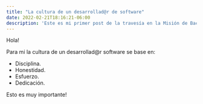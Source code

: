 ```yaml
---
title: "La cultura de un desarrollad@r de software"
date: 2022-02-21T18:16:21-06:00
description: 'Este es mi primer post de la travesía en la Misión de Backend con Node JS de Launch X.'
---
```


Hola!

Para mi la cultura de un desarrollad@r software se base en:

- Disciplina.
- Honestidad.
- Esfuerzo.
- Dedicación.

Esto es muy importante!
